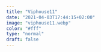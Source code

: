 ```yaml
---
title: "Viphouse11"
date: "2021-04-03T17:44:15+02:00"
image: "viphouse11.webp"
color: "#fff"
type: "normal"
draft: false
---
```

